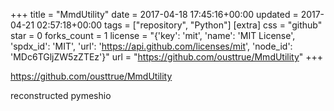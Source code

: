 +++
title = "MmdUtility"
date = 2017-04-18 17:45:16+00:00
updated = 2017-04-21 02:57:18+00:00
tags = ["repository", "Python"]
[extra]
css = "github"
star = 0
forks_count = 1
license = "{'key': 'mit', 'name': 'MIT License', 'spdx_id': 'MIT', 'url': 'https://api.github.com/licenses/mit', 'node_id': 'MDc6TGljZW5zZTEz'}"
url = "https://github.com/ousttrue/MmdUtility"
+++

<https://github.com/ousttrue/MmdUtility>

reconstructed pymeshio
